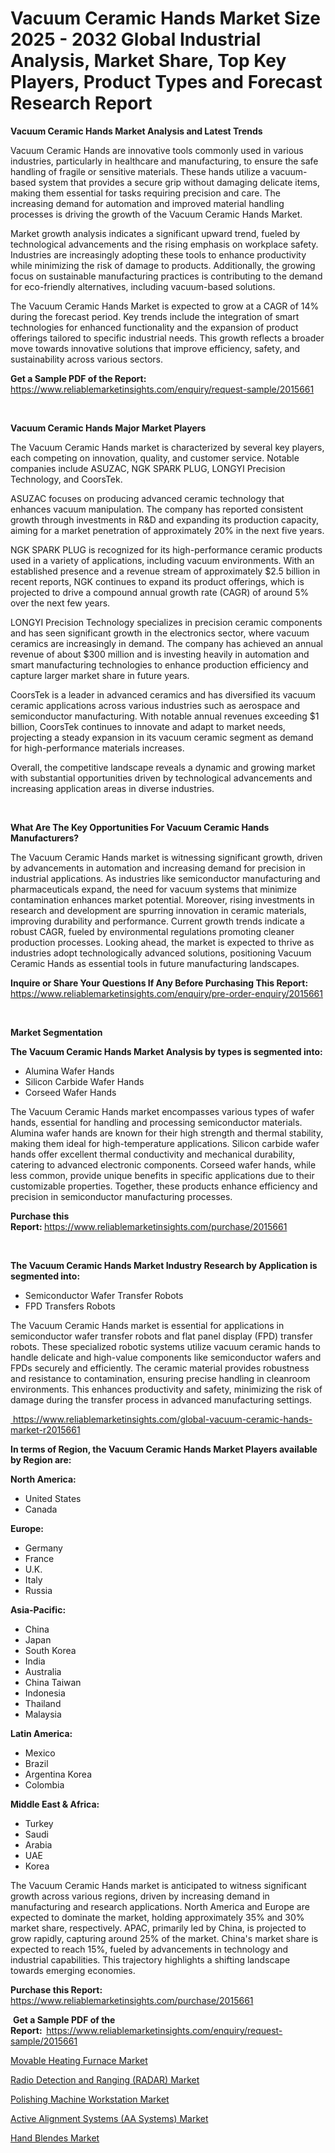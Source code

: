 <p><h1>Vacuum Ceramic Hands Market Size 2025 - 2032 Global Industrial Analysis, Market Share, Top Key Players, Product Types and Forecast Research Report</h1></p><p><strong>Vacuum Ceramic Hands Market Analysis and Latest Trends</strong></p>
<p><p>Vacuum Ceramic Hands are innovative tools commonly used in various industries, particularly in healthcare and manufacturing, to ensure the safe handling of fragile or sensitive materials. These hands utilize a vacuum-based system that provides a secure grip without damaging delicate items, making them essential for tasks requiring precision and care. The increasing demand for automation and improved material handling processes is driving the growth of the Vacuum Ceramic Hands Market.</p><p>Market growth analysis indicates a significant upward trend, fueled by technological advancements and the rising emphasis on workplace safety. Industries are increasingly adopting these tools to enhance productivity while minimizing the risk of damage to products. Additionally, the growing focus on sustainable manufacturing practices is contributing to the demand for eco-friendly alternatives, including vacuum-based solutions.</p><p>The Vacuum Ceramic Hands Market is expected to grow at a CAGR of 14% during the forecast period. Key trends include the integration of smart technologies for enhanced functionality and the expansion of product offerings tailored to specific industrial needs. This growth reflects a broader move towards innovative solutions that improve efficiency, safety, and sustainability across various sectors.</p></p>
<p><strong>Get a Sample PDF of the Report:&nbsp;</strong> <a href="https://www.reliablemarketinsights.com/enquiry/request-sample/2015661?utm_campaign=3571&utm_medium=2&utm_source=Github&utm_content=ia&utm_term=29032025&utm_id=vacuum-ceramic-hands">https://www.reliablemarketinsights.com/enquiry/request-sample/2015661</a></p>
<p>&nbsp;</p>
<p><strong>Vacuum Ceramic Hands Major Market Players</strong></p>
<p><p>The Vacuum Ceramic Hands market is characterized by several key players, each competing on innovation, quality, and customer service. Notable companies include ASUZAC, NGK SPARK PLUG, LONGYI Precision Technology, and CoorsTek.</p><p>ASUZAC focuses on producing advanced ceramic technology that enhances vacuum manipulation. The company has reported consistent growth through investments in R&D and expanding its production capacity, aiming for a market penetration of approximately 20% in the next five years. </p><p>NGK SPARK PLUG is recognized for its high-performance ceramic products used in a variety of applications, including vacuum environments. With an established presence and a revenue stream of approximately $2.5 billion in recent reports, NGK continues to expand its product offerings, which is projected to drive a compound annual growth rate (CAGR) of around 5% over the next few years.</p><p>LONGYI Precision Technology specializes in precision ceramic components and has seen significant growth in the electronics sector, where vacuum ceramics are increasingly in demand. The company has achieved an annual revenue of about $300 million and is investing heavily in automation and smart manufacturing technologies to enhance production efficiency and capture larger market share in future years.</p><p>CoorsTek is a leader in advanced ceramics and has diversified its vacuum ceramic applications across various industries such as aerospace and semiconductor manufacturing. With notable annual revenues exceeding $1 billion, CoorsTek continues to innovate and adapt to market needs, projecting a steady expansion in its vacuum ceramic segment as demand for high-performance materials increases.</p><p>Overall, the competitive landscape reveals a dynamic and growing market with substantial opportunities driven by technological advancements and increasing application areas in diverse industries.</p></p>
<p>&nbsp;</p>
<p><strong>What Are The Key Opportunities For Vacuum Ceramic Hands Manufacturers?</strong></p>
<p><p>The Vacuum Ceramic Hands market is witnessing significant growth, driven by advancements in automation and increasing demand for precision in industrial applications. As industries like semiconductor manufacturing and pharmaceuticals expand, the need for vacuum systems that minimize contamination enhances market potential. Moreover, rising investments in research and development are spurring innovation in ceramic materials, improving durability and performance. Current growth trends indicate a robust CAGR, fueled by environmental regulations promoting cleaner production processes. Looking ahead, the market is expected to thrive as industries adopt technologically advanced solutions, positioning Vacuum Ceramic Hands as essential tools in future manufacturing landscapes.</p></p>
<p><strong>Inquire or Share Your Questions If Any Before Purchasing This Report:</strong> <a href="https://www.reliablemarketinsights.com/enquiry/pre-order-enquiry/2015661?utm_campaign=3571&utm_medium=2&utm_source=Github&utm_content=ia&utm_term=29032025&utm_id=vacuum-ceramic-hands">https://www.reliablemarketinsights.com/enquiry/pre-order-enquiry/2015661</a></p>
<p>&nbsp;</p>
<p><strong>Market Segmentation</strong></p>
<p><strong>The Vacuum Ceramic Hands Market Analysis by types is segmented into:</strong></p>
<p><ul><li>Alumina Wafer Hands</li><li>Silicon Carbide Wafer Hands</li><li>Corseed Wafer Hands</li></ul></p>
<p><p>The Vacuum Ceramic Hands market encompasses various types of wafer hands, essential for handling and processing semiconductor materials. Alumina wafer hands are known for their high strength and thermal stability, making them ideal for high-temperature applications. Silicon carbide wafer hands offer excellent thermal conductivity and mechanical durability, catering to advanced electronic components. Corseed wafer hands, while less common, provide unique benefits in specific applications due to their customizable properties. Together, these products enhance efficiency and precision in semiconductor manufacturing processes.</p></p>
<p><strong>Purchase this Report:&nbsp;</strong><a href="https://www.reliablemarketinsights.com/purchase/2015661?utm_campaign=3571&utm_medium=2&utm_source=Github&utm_content=ia&utm_term=29032025&utm_id=vacuum-ceramic-hands">https://www.reliablemarketinsights.com/purchase/2015661</a></p>
<p>&nbsp;</p>
<p><strong>The Vacuum Ceramic Hands Market Industry Research by Application is segmented into:</strong></p>
<p><ul><li>Semiconductor Wafer Transfer Robots</li><li>FPD Transfers Robots</li></ul></p>
<p><p>The Vacuum Ceramic Hands market is essential for applications in semiconductor wafer transfer robots and flat panel display (FPD) transfer robots. These specialized robotic systems utilize vacuum ceramic hands to handle delicate and high-value components like semiconductor wafers and FPDs securely and efficiently. The ceramic material provides robustness and resistance to contamination, ensuring precise handling in cleanroom environments. This enhances productivity and safety, minimizing the risk of damage during the transfer process in advanced manufacturing settings.</p></p>
<p><a href="https://www.reliablemarketinsights.com/global-vacuum-ceramic-hands-market-r2015661?utm_campaign=3571&utm_medium=2&utm_source=Github&utm_content=ia&utm_term=29032025&utm_id=vacuum-ceramic-hands">&nbsp;https://www.reliablemarketinsights.com/global-vacuum-ceramic-hands-market-r2015661</a></p>
<p><strong>In terms of Region, the Vacuum Ceramic Hands Market Players available by Region are:</strong></p>
<p>
    <p> <strong> North America: </strong>
        <ul>
            <li>United States</li>
            <li>Canada</li>
        </ul>
        </p> 
    <p> <strong> Europe: </strong>
        <ul>
            <li>Germany</li>
            <li>France</li>
            <li>U.K.</li>
            <li>Italy</li>
            <li>Russia</li>
        </ul>
        </p> 
    <p> <strong> Asia-Pacific: </strong>
        <ul>
            <li>China</li>
            <li>Japan</li>
            <li>South Korea</li>
            <li>India</li>
            <li>Australia</li>
            <li>China Taiwan</li>
            <li>Indonesia</li>
            <li>Thailand</li>
            <li>Malaysia</li>
        </ul>
        </p> 
    <p> <strong> Latin America: </strong>
        <ul>
            <li>Mexico</li>
            <li>Brazil</li>
            <li>Argentina Korea</li>
            <li>Colombia</li>
        </ul>
        </p> 
    <p> <strong> Middle East & Africa: </strong>
        <ul>
            <li>Turkey</li>
            <li>Saudi</li>
            <li>Arabia</li>
            <li>UAE</li>
            <li>Korea</li>
        </ul>
    </p>
    </p>
<p><p>The Vacuum Ceramic Hands market is anticipated to witness significant growth across various regions, driven by increasing demand in manufacturing and research applications. North America and Europe are expected to dominate the market, holding approximately 35% and 30% market share, respectively. APAC, primarily led by China, is projected to grow rapidly, capturing around 25% of the market. China's market share is expected to reach 15%, fueled by advancements in technology and industrial capabilities. This trajectory highlights a shifting landscape towards emerging economies.</p></p>
<p><strong>Purchase this Report: </strong><a href="https://www.reliablemarketinsights.com/purchase/2015661?utm_campaign=3571&utm_medium=2&utm_source=Github&utm_content=ia&utm_term=29032025&utm_id=vacuum-ceramic-hands">https://www.reliablemarketinsights.com/purchase/2015661</a></p>
<p>&nbsp;<strong>Get a Sample PDF of the Report:&nbsp;&nbsp;</strong><a href="https://www.reliablemarketinsights.com/enquiry/request-sample/2015661?utm_campaign=3571&utm_medium=2&utm_source=Github&utm_content=ia&utm_term=29032025&utm_id=vacuum-ceramic-hands">https://www.reliablemarketinsights.com/enquiry/request-sample/2015661</a></p>
<p><strong></strong></p>
<p><p><a href="https://www.linkedin.com/pulse/evaluating-market-players-movable-heating-furnace-sector-strengths-ojsde?utm_campaign=3571&utm_medium=2&utm_source=Github&utm_content=ia&utm_term=29032025&utm_id=vacuum-ceramic-hands">Movable Heating Furnace Market</a></p><p><a href="https://www.linkedin.com/pulse/radio-detection-ranging-radar-market-analysis-structure-size-t89xe?utm_campaign=3571&utm_medium=2&utm_source=Github&utm_content=ia&utm_term=29032025&utm_id=vacuum-ceramic-hands">Radio Detection and Ranging (RADAR) Market</a></p><p><a href="https://www.linkedin.com/pulse/polishing-machine-workstation-industry-sector-new-technologies-pvnbe?utm_campaign=3571&utm_medium=2&utm_source=Github&utm_content=ia&utm_term=29032025&utm_id=vacuum-ceramic-hands">Polishing Machine Workstation Market</a></p><p><a href="https://www.linkedin.com/pulse/active-alignment-systems-aa-market-analysis-insights-competition-9f3de?utm_campaign=3571&utm_medium=2&utm_source=Github&utm_content=ia&utm_term=29032025&utm_id=vacuum-ceramic-hands">Active Alignment Systems (AA Systems) Market</a></p><p><a href="https://www.linkedin.com/pulse/market-research-report-growth-hand-blendes-105-cagr-from-o2que?utm_campaign=3571&utm_medium=2&utm_source=Github&utm_content=ia&utm_term=29032025&utm_id=vacuum-ceramic-hands">Hand Blendes Market</a></p></p>